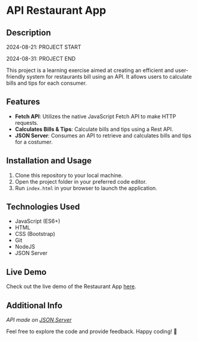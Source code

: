 # API Restaurant App

## Description

2024-08-21: PROJECT START

2024-08-31: PROJECT END

This project is a learning exercise aimed at creating an efficient and user-friendly system for restaurants bill using an API. It allows users to calculate bills and tips for each consumer.

## Features

- **Fetch API**: Utilizes the native JavaScript Fetch API to make HTTP requests.
- **Calculates Bills & Tips**: Calculate bills and tips using a Rest API.
- **JSON Server**: Consumes an API to retrieve and calculates bills and tips for a costumer.

## Installation and Usage

1. Clone this repository to your local machine.
2. Open the project folder in your preferred code editor.
3. Run `index.html` in your browser to launch the application.

## Technologies Used

- JavaScript (ES6+)
- HTML
- CSS (Bootstrap)
- Git
- NodeJS
- JSON Server

## Live Demo

Check out the live demo of the Restaurant App [here](https://arturohdzg.github.io/JS-API-Restaurant-App/).

## Additional Info

_API made on [JSON Server](https://github.com/typicode/json-server)_

Feel free to explore the code and provide feedback. Happy coding! 🚀

